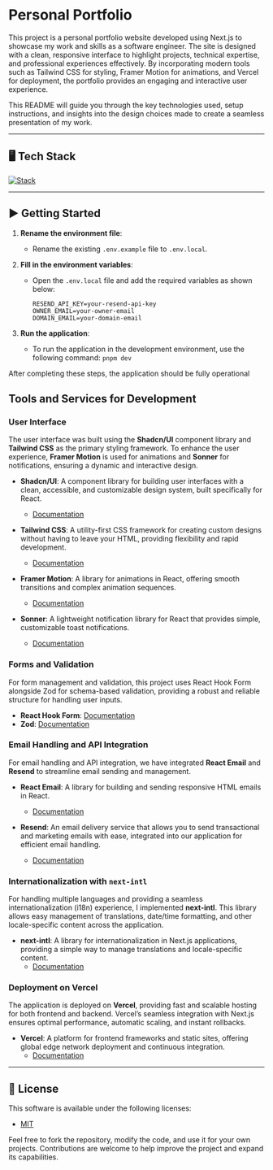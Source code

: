 # Personal Portfolio

This project is a personal portfolio website developed using Next.js to showcase my work and skills as a software 
engineer. The site is designed with a clean, responsive interface to highlight projects, technical expertise, 
and professional experiences effectively. By incorporating modern tools such as Tailwind CSS for styling, Framer Motion 
for animations, and Vercel for deployment, the portfolio provides an engaging and interactive user experience.

This README will guide you through the key technologies used, setup instructions, and insights into the design choices 
made to create a seamless presentation of my work.

---

## 🖥️ Tech Stack

[![Stack](https://skillicons.dev/icons?i=ts,next,tailwind,vercel)](https://skillicons.dev)

---

## ▶️ Getting Started

1. **Rename the environment file**:
    - Rename the existing `.env.example` file to `.env.local`.

2. **Fill in the environment variables**:
    - Open the `.env.local` file and add the required variables as shown below:
      ```env
      RESEND_API_KEY=your-resend-api-key
      OWNER_EMAIL=your-owner-email
      DOMAIN_EMAIL=your-domain-email
      ```
3. **Run the application**:
    - To run the application in the development environment, use the following command:
      `pnpm dev`

After completing these steps, the application should be fully operational

## Tools and Services for Development

### User Interface

The user interface was built using the **Shadcn/UI** component library and **Tailwind CSS** as the primary styling framework. To enhance the user experience, **Framer Motion** is used for animations and **Sonner** for notifications, ensuring a dynamic and interactive design.

- **Shadcn/UI**: A component library for building user interfaces with a clean, accessible, and customizable design system, built specifically for React.
   - [Documentation](https://ui.shadcn.com/docs)

- **Tailwind CSS**: A utility-first CSS framework for creating custom designs without having to leave your HTML, providing flexibility and rapid development.
   - [Documentation](https://tailwindcss.com/docs)

- **Framer Motion**: A library for animations in React, offering smooth transitions and complex animation sequences.
   - [Documentation](https://www.framer.com/motion/)

- **Sonner**: A lightweight notification library for React that provides simple, customizable toast notifications.
   - [Documentation](https://sonner.emilkowal.ski/)


### Forms and Validation

For form management and validation, this project uses React Hook Form alongside Zod for schema-based validation,
providing a robust and reliable structure for handling user inputs.

- **React Hook Form**: [Documentation](https://react-hook-form.com/)
- **Zod**: [Documentation](https://zod.dev/)

### Email Handling and API Integration

For email handling and API integration, we have integrated **React Email** and **Resend** to streamline email sending and management.

- **React Email**: A library for building and sending responsive HTML emails in React.
   - [Documentation](https://react.email/)

- **Resend**: An email delivery service that allows you to send transactional and marketing emails with ease, integrated into our application for efficient email handling.
   - [Documentation](https://resend.com/docs)

### Internationalization with `next-intl`

For handling multiple languages and providing a seamless internationalization (i18n) experience, I implemented **next-intl**. This library allows easy management of translations, date/time formatting, and other locale-specific content across the application.

- **next-intl**: A library for internationalization in Next.js applications, providing a simple way to manage translations and locale-specific content.
   - [Documentation](https://next-intl-docs.vercel.app/)

### Deployment on Vercel

The application is deployed on **Vercel**, providing fast and scalable hosting for both frontend and backend. Vercel’s seamless integration with Next.js ensures optimal performance, automatic scaling, and instant rollbacks.

- **Vercel**: A platform for frontend frameworks and static sites, offering global edge network deployment and continuous integration.
   - [Documentation](https://vercel.com/docs)

---

## 📄 License

This software is available under the following licenses:

- [MIT](https://rem.mit-license.org)

Feel free to fork the repository, modify the code, and use it for your own projects. Contributions are welcome to help 
improve the project and expand its capabilities.
